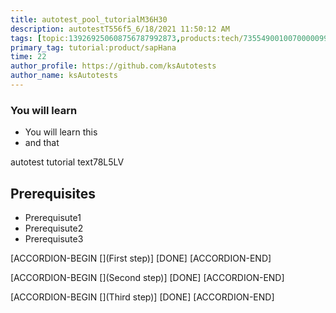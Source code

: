 ```yaml
---
title: autotest_pool_tutorialM36H30
description: autotestT556f5_6/18/2021 11:50:12 AM
tags: [topic:139269250608756787992873,products:tech/73554900100700000996,tutorial:experience/advanced]
primary_tag: tutorial:product/sapHana
time: 22
author_profile: https://github.com/ksAutotests
author_name: ksAutotests
---
```

### You will learn
- You will learn this
- and that

autotest tutorial text78L5LV

## Prerequisites
- Prerequisute1
- Prerequisute2
- Prerequisute3

[ACCORDION-BEGIN [](First step)]
[DONE]
[ACCORDION-END]

[ACCORDION-BEGIN [](Second step)]
[DONE]
[ACCORDION-END]

[ACCORDION-BEGIN [](Third step)]
[DONE]
[ACCORDION-END]

